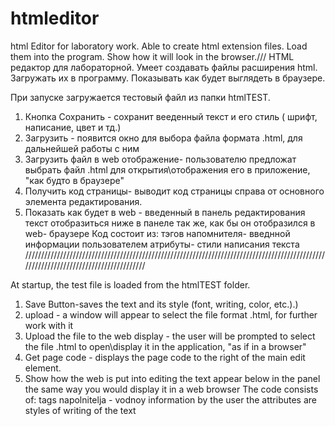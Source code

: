 # htmleditor
html Editor for laboratory work. Able to create html extension files. Load them into the program. Show how it will look in the browser.///
 HTML редактор для лабораторной. Умеет создавать файлы расширения html. Загружать их в программу. Показывать как будет выглядеть в браузере.

При запуске загружается тестовый файл из папки htmlTEST.

1)  Кнопка Сохранить - сохранит вееденный текст и его стиль ( шрифт, написание, цвет и тд.)
2)  Загрузить - появится окно для выбора файла формата .html, для дальнейшей работы с ним
3)  Загрузить файл в web отображение- пользователю предложат выбрать файл .html для открытия\отображения его в приложение, "как будто в               браузере"
4)  Получить код страницы- выводит код страницы справа от основного элемента редактирования.
5)  Показать как будет в  web - введенный в панель редактирования текст отобразиться ниже в панеле так же, как бы он отобразился в web- браузере
 Код  состоит из: тэгов
                  напомнителя- введнной информации пользователем
                  атрибуты- стили написания текста 
/////////////////////////////////////////////////////////////////////////////////////////////////////////////////////////////////////

At startup, the test file is loaded from the htmlTEST folder.

1) Save Button-saves the text and its style (font, writing, color, etc.).)
2) upload - a window will appear to select the file format .html, for further work with it
3) Upload the file to the web display - the user will be prompted to select the file .html to open\display it in the application, "as if in a browser"
4) Get page code - displays the page code to the right of the main edit element.
5) Show how the web is put into editing the text appear below in the panel the same way you would display it in a web browser
 The code consists of: tags
                  napolnitelja - vodnoy information by the user
                  the attributes are styles of writing of the text
